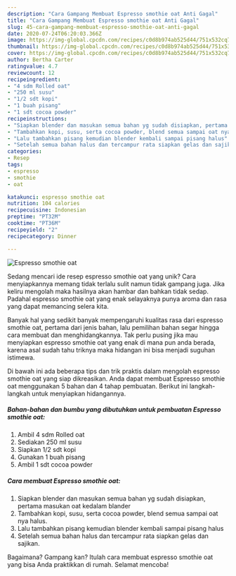 ```yaml
---
description: "Cara Gampang Membuat Espresso smothie oat Anti Gagal"
title: "Cara Gampang Membuat Espresso smothie oat Anti Gagal"
slug: 45-cara-gampang-membuat-espresso-smothie-oat-anti-gagal
date: 2020-07-24T06:20:03.366Z
image: https://img-global.cpcdn.com/recipes/c0d8b974ab525d44/751x532cq70/espresso-smothie-oat-foto-resep-utama.jpg
thumbnail: https://img-global.cpcdn.com/recipes/c0d8b974ab525d44/751x532cq70/espresso-smothie-oat-foto-resep-utama.jpg
cover: https://img-global.cpcdn.com/recipes/c0d8b974ab525d44/751x532cq70/espresso-smothie-oat-foto-resep-utama.jpg
author: Bertha Carter
ratingvalue: 4.7
reviewcount: 12
recipeingredient:
- "4 sdm Rolled oat"
- "250 ml susu"
- "1/2 sdt kopi"
- "1 buah pisang"
- "1 sdt cocoa powder"
recipeinstructions:
- "Siapkan blender dan masukan semua bahan yg sudah disiapkan, pertama masukan oat kedalam blander"
- "Tambahkan kopi, susu, serta cocoa powder, blend semua sampai oat nya halus."
- "Lalu tambahkan pisang kemudian blender kembali sampai pisang halus"
- "Setelah semua bahan halus dan tercampur rata siapkan gelas dan sajikan."
categories:
- Resep
tags:
- espresso
- smothie
- oat

katakunci: espresso smothie oat 
nutrition: 104 calories
recipecuisine: Indonesian
preptime: "PT32M"
cooktime: "PT36M"
recipeyield: "2"
recipecategory: Dinner

---
```



![Espresso smothie oat](https://img-global.cpcdn.com/recipes/c0d8b974ab525d44/751x532cq70/espresso-smothie-oat-foto-resep-utama.jpg)

Sedang mencari ide resep espresso smothie oat yang unik? Cara menyiapkannya memang tidak terlalu sulit namun tidak gampang juga. Jika keliru mengolah maka hasilnya akan hambar dan bahkan tidak sedap. Padahal espresso smothie oat yang enak selayaknya punya aroma dan rasa yang dapat memancing selera kita.



Banyak hal yang sedikit banyak mempengaruhi kualitas rasa dari espresso smothie oat, pertama dari jenis bahan, lalu pemilihan bahan segar hingga cara membuat dan menghidangkannya. Tak perlu pusing jika mau menyiapkan espresso smothie oat yang enak di mana pun anda berada, karena asal sudah tahu triknya maka hidangan ini bisa menjadi suguhan istimewa.


Di bawah ini ada beberapa tips dan trik praktis dalam mengolah espresso smothie oat yang siap dikreasikan. Anda dapat membuat Espresso smothie oat menggunakan 5 bahan dan 4 tahap pembuatan. Berikut ini langkah-langkah untuk menyiapkan hidangannya.

<!--inarticleads1-->

##### Bahan-bahan dan bumbu yang dibutuhkan untuk pembuatan Espresso smothie oat:

1. Ambil 4 sdm Rolled oat
1. Sediakan 250 ml susu
1. Siapkan 1/2 sdt kopi
1. Gunakan 1 buah pisang
1. Ambil 1 sdt cocoa powder




<!--inarticleads2-->

##### Cara membuat Espresso smothie oat:

1. Siapkan blender dan masukan semua bahan yg sudah disiapkan, pertama masukan oat kedalam blander
1. Tambahkan kopi, susu, serta cocoa powder, blend semua sampai oat nya halus.
1. Lalu tambahkan pisang kemudian blender kembali sampai pisang halus
1. Setelah semua bahan halus dan tercampur rata siapkan gelas dan sajikan.




Bagaimana? Gampang kan? Itulah cara membuat espresso smothie oat yang bisa Anda praktikkan di rumah. Selamat mencoba!
